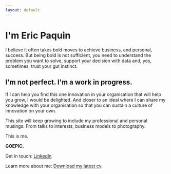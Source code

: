 ```yaml
---
layout: default
---
```


# I'm Eric Paquin

I believe it often takes bold moves to achieve business, and personal, success. But being bold is not sufficient, you need to understand the problem you want to solve, support your decision with data and, yes, sometimes, trust your gut instinct.

## I'm not perfect. I'm a work in progress.

If I can help you find this one innovation in your organisation that will help you grow, I would be delighted. And closer to an ideal where I  can share my knowledge with your organisation so that you can sustain a culture of innovation on your own.

This site will keep growing to include my professional and personal musings. From talks to interests, business models to photography.

This is me.

**GOEPIC.**

Get in touch: [LinkedIn](http://linkedin.com/in/ericpaquin/)

Learn more about me: [Download my latest cv](./assets/files/eric_paquin_cv_230124.pdf).

